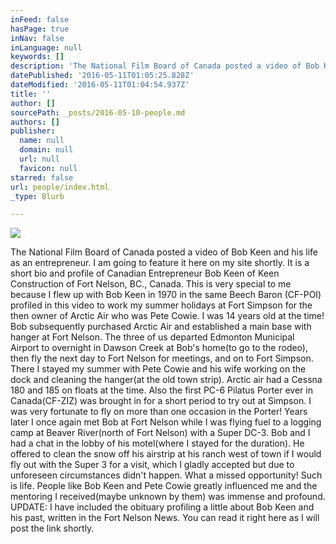 ```yaml
---
inFeed: false
hasPage: true
inNav: false
inLanguage: null
keywords: []
description: 'The National Film Board of Canada posted a video of Bob Keen and his life as an entrepreneur. I am going to feature it here on my site shortly. It is a short bio and profile of Canadian Entrepreneur Bob Keen of Keen Construction of Fort Nelson, BC., Canada. This is very special to me because I flew up with Bob Keen in 1970 in the same Beech Baron (CF-POI) profiled in this video to work my summer holidays at Fort Simpson for the then owner of Arctic Air who was Pete Cowie. I was 14 years old at the time! Bob subsequently purchased Arctic Air and established a main base with hanger at Fort Nelson. The three of us departed Edmonton Municipal Airport to overnight in Dawson Creek at Bob’s home(to go to the rodeo), then fly the next day to Fort Nelson for meetings, and on to Fort Simpson. There I stayed my summer with Pete Cowie and his wife working on the dock and cleaning the hanger(at the old town strip). Arctic air had a Cessna 180 and 185 on floats at the time. Also the first PC-6 Pilatus Porter ever in Canada(CF-ZIZ) was brought in for a short period to try out at Simpson. I was very fortunate to fly on more than one occasion in the Porter! Years later I once again met Bob at Fort Nelson while I was flying fuel to a logging camp at Beaver River(north of Fort Nelson) with a Super DC-3. Bob and I had a chat in the lobby of his motel(where I stayed for the duration). He offered to clean the snow off his airstrip at his ranch west of town if I would fly out with the Super 3 for a visit, which I gladly accepted but due to unforeseen circumstances didn’t happen. What a missed opportunity! Such is life. People like Bob Keen and Pete Cowie greatly influenced me and the mentoring I received(maybe unknown by them) was immense and profound. UPDATE: I have included the obituary profiling a little about Bob Keen and his past, written in the Fort Nelson News. You can read it right here as I will post the link shortly.'
datePublished: '2016-05-11T01:05:25.828Z'
dateModified: '2016-05-11T01:04:54.937Z'
title: ''
author: []
sourcePath: _posts/2016-05-10-people.md
authors: []
publisher:
  name: null
  domain: null
  url: null
  favicon: null
starred: false
url: people/index.html
_type: Blurb

---
```

![](https://the-grid-user-content.s3-us-west-2.amazonaws.com/34117449-01c5-429b-9f3b-58974305cf52.jpg)

The National Film Board of Canada posted a video of Bob Keen and his life as an entrepreneur. I am going to feature it here on my site shortly. It is a short bio and profile of Canadian Entrepreneur Bob Keen of Keen Construction of Fort Nelson, BC., Canada. This is very special to me because I flew up with Bob Keen in 1970 in the same Beech Baron (CF-POI) profiled in this video to work my summer holidays at Fort Simpson for the then owner of Arctic Air who was Pete Cowie. I was 14 years old at the time! Bob subsequently purchased Arctic Air and established a main base with hanger at Fort Nelson. The three of us departed Edmonton Municipal Airport to overnight in Dawson Creek at Bob's home(to go to the rodeo), then fly the next day to Fort Nelson for meetings, and on to Fort Simpson. There I stayed my summer with Pete Cowie and his wife working on the dock and cleaning the hanger(at the old town strip). Arctic air had a Cessna 180 and 185 on floats at the time. Also the first PC-6 Pilatus Porter ever in Canada(CF-ZIZ) was brought in for a short period to try out at Simpson. I was very fortunate to fly on more than one occasion in the Porter! Years later I once again met Bob at Fort Nelson while I was flying fuel to a logging camp at Beaver River(north of Fort Nelson) with a Super DC-3\. Bob and I had a chat in the lobby of his motel(where I stayed for the duration). He offered to clean the snow off his airstrip at his ranch west of town if I would fly out with the Super 3 for a visit, which I gladly accepted but due to unforeseen circumstances didn't happen. What a missed opportunity! Such is life. People like Bob Keen and Pete Cowie greatly influenced me and the mentoring I received(maybe unknown by them) was immense and profound. UPDATE: I have included the obituary profiling a little about Bob Keen and his past, written in the Fort Nelson News. You can read it right here as I will post the link shortly.